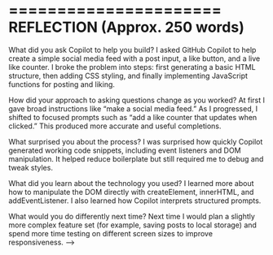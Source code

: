 ======================
REFLECTION (Approx. 250 words)
======================

What did you ask Copilot to help you build?
I asked GitHub Copilot to help create a simple social media feed with a post input, a like button, and a live like counter.
I broke the problem into steps: first generating a basic HTML structure, then adding CSS styling, and finally implementing JavaScript
functions for posting and liking.

How did your approach to asking questions change as you worked?
At first I gave broad instructions like “make a social media feed.”
As I progressed, I shifted to focused prompts such as “add a like counter that updates when clicked.”
This produced more accurate and useful completions.

What surprised you about the process?
I was surprised how quickly Copilot generated working code snippets, including event listeners and DOM manipulation.
It helped reduce boilerplate but still required me to debug and tweak styles.

What did you learn about the technology you used?
I learned more about how to manipulate the DOM directly with createElement, innerHTML, and addEventListener.
I also learned how Copilot interprets structured prompts.

What would you do differently next time?
Next time I would plan a slightly more complex feature set (for example, saving posts to local storage) and spend more time
testing on different screen sizes to improve responsiveness.
-->
